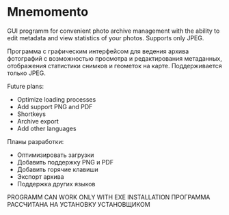 # Mnemomento
GUI programm for convenient photo archive management with the ability to edit metadata and view statistics of your photos.
Supports only JPEG.

Программа с графическим интерфейсом для ведения архива фотографий с возможностью просмотра и редактирования метаданных, отображения статистики снимков и геометок на карте.
Поддерживается только JPEG.


Future plans:
- Optimize loading processes
- Add support PNG and PDF
- Shortkeys
- Archive export
- Add other languages

Планы разработки:
- Оптимизировать загрузки
- Добавить поддержку PNG и PDF
- Добавить горячие клавиши
- Экспорт архива
- Поддержка других языков


PROGRAMM CAN WORK ONLY WITH EXE INSTALLATION
ПРОГРАММА РАССЧИТАНА НА УСТАНОВКУ УСТАНОВЩИКОМ
